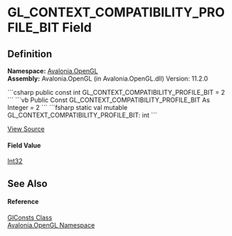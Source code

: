 # GL_CONTEXT_COMPATIBILITY_PROFILE_BIT Field




## Definition
**Namespace:** <a href="N_Avalonia_OpenGL">Avalonia.OpenGL</a>  
**Assembly:** Avalonia.OpenGL (in Avalonia.OpenGL.dll) Version: 11.2.0

<Tabs groupId="api-code-preview">
<TabItem value="csharp" label="C#">
```csharp
public const int GL_CONTEXT_COMPATIBILITY_PROFILE_BIT = 2
```
</TabItem>
<TabItem value="vb" label="VB">
```vb
Public Const GL_CONTEXT_COMPATIBILITY_PROFILE_BIT As Integer = 2
```
</TabItem>
<TabItem value="fsharp" label="F#">
```fsharp
static val mutable GL_CONTEXT_COMPATIBILITY_PROFILE_BIT: int
```
</TabItem>
</Tabs>



<a href="https://github.com/AvaloniaUI/Avalonia/tree/master/src/Avalonia.OpenGL/GlConsts.cs" title="View the source code">View Source</a>



#### Field Value
<a href="https://learn.microsoft.com/dotnet/api/system.int32" target="_blank" rel="noopener noreferrer">Int32</a>

## See Also


#### Reference
<a href="T_Avalonia_OpenGL_GlConsts">GlConsts Class</a>  
<a href="N_Avalonia_OpenGL">Avalonia.OpenGL Namespace</a>  
